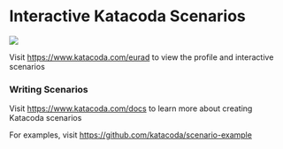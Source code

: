 # Interactive Katacoda Scenarios

[![](http://shields.katacoda.com/katacoda/eurad/count.svg)](https://www.katacoda.com/eurad "Get your profile on Katacoda.com")

Visit https://www.katacoda.com/eurad to view the profile and interactive scenarios

### Writing Scenarios
Visit https://www.katacoda.com/docs to learn more about creating Katacoda scenarios

For examples, visit https://github.com/katacoda/scenario-example
